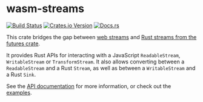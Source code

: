# wasm-streams

[![Build Status](https://img.shields.io/github/workflow/status/MattiasBuelens/wasm-streams/CI.svg)](https://github.com/MattiasBuelens/wasm-streams)
[![Crates.io Version](https://img.shields.io/crates/v/wasm-streams.svg)](https://crates.io/crates/wasm-streams)
[![Docs.rs](https://img.shields.io/badge/docs-latest-blue.svg)](https://docs.rs/wasm-streams)

This crate bridges the gap between [web streams](https://developer.mozilla.org/en-US/docs/Web/API/Streams_API) 
and [Rust streams from the futures crate](https://docs.rs/futures/latest/futures/stream).

It provides Rust APIs for interacting with a JavaScript `ReadableStream`, `WritableStream` or `TransformStream`.
It also allows converting between a `ReadableStream` and a Rust `Stream`, 
as well as between a `WritableStream` and a Rust `Sink`.

See the [API documentation](https://docs.rs/wasm-streams) for more information,
or check out the [examples](https://github.com/MattiasBuelens/wasm-streams/tree/master/examples).
